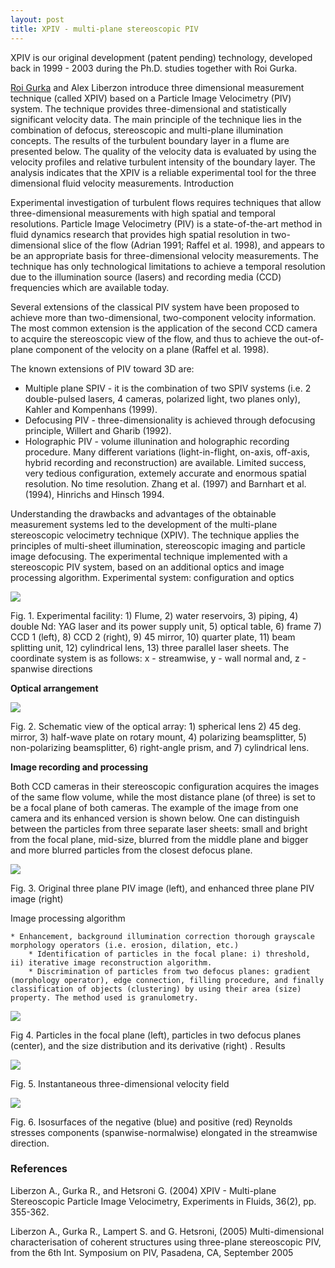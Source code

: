 ```yaml
---
layout: post
title: XPIV - multi-plane stereoscopic PIV
---
```



XPIV is our original development (patent pending) technology, developed back in 1999 - 2003 during the
Ph.D. studies together with Roi Gurka.

[Roi Gurka] and Alex Liberzon introduce three dimensional measurement technique (called XPIV) based on a Particle Image Velocimetry (PIV) system. The technique provides three-dimensional and statistically significant velocity data. The main principle of the technique lies in the combination of defocus, stereoscopic and multi-plane illumination concepts. The results of the turbulent boundary layer in a flume are presented below. The quality of the velocity data is evaluated by using the velocity profiles and relative turbulent intensity of the boundary layer. The analysis indicates that the XPIV is a reliable experimental tool for the three dimensional fluid velocity measurements. Introduction

Experimental investigation of turbulent flows requires techniques that allow three-dimensional measurements with high spatial and temporal resolutions. Particle Image Velocimetry (PIV) is a state-of-the-art method in fluid dynamics research that provides high spatial resolution in two-dimensional slice of the flow (Adrian 1991; Raffel et al. 1998), and appears to be an appropriate basis for three-dimensional velocity measurements. The technique has only technological limitations to achieve a temporal resolution due to the illumination source (lasers) and recording media (CCD) frequencies which are available today.

Several extensions of the classical PIV system have been proposed to achieve more than two-dimensional, two-component velocity information. The most common extension is the application of the second CCD camera to acquire the stereoscopic view of the flow, and thus to achieve the out-of-plane component of the velocity on a plane (Raffel et al. 1998).

The known extensions of PIV toward 3D are:



*   Multiple plane SPIV - it is the combination of two SPIV systems (i.e. 2 double-pulsed lasers, 4 cameras, polarized light, two planes only), Kahler and Kompenhans (1999).
*   Defocusing PIV - three-dimensionality is achieved through defocusing principle, Willert and Gharib (1992).
*   Holographic PIV - volume illunination and holographic recording procedure. Many different variations (light-in-flight, on-axis, off-axis, hybrid recording and reconstruction) are available. Limited success, very tedious configuration, extemely accurate and enormous spatial resolution. No time resolution. Zhang et al. (1997) and Barnhart et al. (1994), Hinrichs and Hinsch 1994.

Understanding the drawbacks and advantages of the obtainable measurement systems led to the development of the multi-plane stereoscopic velocimetry technique (XPIV). The technique applies the principles of multi-sheet illumination, stereoscopic imaging and particle image defocusing. The experimental technique implemented with a stereoscopic PIV system, based on an additional optics and image processing algorithm. Experimental system: configuration and optics



![](http://alexl.files.wordpress.com/2006/01/xpiv1.jpg)

Fig. 1. Experimental facility: 1) Flume, 2) water reservoirs, 3) piping, 4) double Nd: YAG laser and its power supply unit, 5) optical table, 6) frame 7) CCD 1 (left), 8) CCD 2 (right), 9) 45 mirror, 10) quarter plate, 11) beam splitting unit, 12) cylindrical lens, 13) three parallel laser sheets. The coordinate system is as follows: x - streamwise, y - wall normal and, z - spanwise directions

**Optical arrangement**



![](http://alexl.files.wordpress.com/2006/01/xpiv2.jpg)

Fig. 2. Schematic view of the optical array: 1) spherical lens 2) 45 deg. mirror, 3) half-wave plate on rotary mount, 4) polarizing beamsplitter, 5) non-polarizing beamsplitter, 6) right-angle prism, and 7) cylindrical lens.

**Image recording and processing**

Both CCD cameras in their stereoscopic configuration acquires the images of the same flow volume, while the most distance plane (of three) is set to be a focal plane of both cameras. The example of the image from one camera and its enhanced version is shown below. One can distinguish between the particles from three separate laser sheets: small and bright from the focal plane, mid-size, blurred from the middle plane and bigger and more blurred particles from the closest defocus plane.



![](http://alexl.files.wordpress.com/2006/01/xpiv3.jpg)

Fig. 3. Original three plane PIV image (left), and enhanced three plane PIV image (right)

Image processing algorithm



    * Enhancement, background illumination correction thorough grayscale morphology operators (i.e. erosion, dilation, etc.)
        * Identification of particles in the focal plane: i) threshold, ii) iterative image reconstruction algorithm.
        * Discrimination of particles from two defocus planes: gradient (morphology operator), edge connection, filling procedure, and finally classification of objects (clustering) by using their area (size) property. The method used is granulometry.




![](http://alexl.files.wordpress.com/2006/01/xpiv4.jpg)

Fig 4. Particles in the focal plane (left), particles in two defocus planes (center), and the size distribution and its derivative (right) . Results



![](http://www.eng.uwo.ca/people/rgurka/xpiv_example.jpg)

Fig. 5. Instantaneous three-dimensional velocity field



![](http://alexl.files.wordpress.com/2006/01/xpiv6.jpg)

Fig. 6. Isosurfaces of the negative (blue) and positive (red) Reynolds stresses components (spanwise-normalwise) elongated in the streamwise direction.



### References

Liberzon A., Gurka R., and Hetsroni G. (2004) XPIV - Multi-plane Stereoscopic Particle Image Velocimetry, Experiments in Fluids, 36(2), pp. 355-362.

Liberzon A., Gurka R., Lampert S. and G. Hetsroni, (2005) Multi-dimensional characterisation of coherent structures using three-plane stereoscopic PIV, from the 6th Int. Symposium on PIV, Pasadena, CA, September 2005

 [Roi Gurka]: http://www.bgu.ac.il/~gurka
